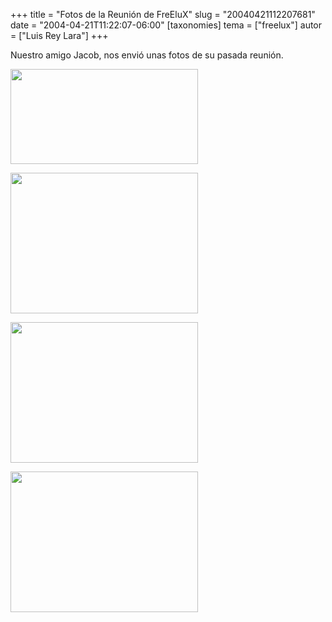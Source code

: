 +++
title = "Fotos de la Reunión de FreEluX"
slug = "20040421112207681"
date = "2004-04-21T11:22:07-06:00"
[taxonomies]
tema = ["freelux"]
autor = ["Luis Rey Lara"]
+++

Nuestro amigo Jacob, nos envió unas fotos de su pasada reunión.

<img src="http://glib.org.mx/images/articles/20040421112207681_1.jpg"
width="300" height="152" />

<!-- more -->


<img src="http://glib.org.mx/images/articles/20040421112207681_2.jpg"
width="300" height="225" />

<img src="http://glib.org.mx/images/articles/20040421112207681_3.jpg"
width="300" height="225" />

<img src="http://glib.org.mx/images/articles/20040421112207681_4.jpg"
width="300" height="225" />
